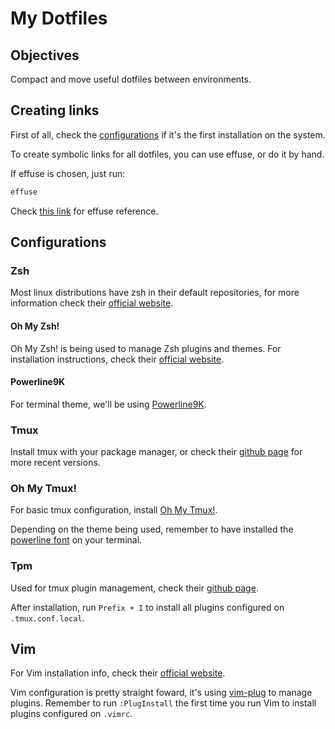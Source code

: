 # My Dotfiles #

## Objectives ##

Compact and move useful dotfiles between environments.

## Creating links ##

First of all, check the [configurations](#configurations) if it's the first installation on the system.

To create symbolic links for all dotfiles, you can use effuse, or do it by hand.

If effuse is chosen, just run:

```zsh
effuse
```

Check [this link](https://github.com/programble/effuse) for effuse reference.

## Configurations ##

### Zsh ###

Most linux distributions have zsh in their default repositories, for more information check their [official website](https://www.zsh.org/).

#### Oh My Zsh! ####

Oh My Zsh! is being used to manage Zsh plugins and themes. For installation instructions, check their [official website](https://ohmyz.sh/).

#### Powerline9K ####

For terminal theme, we'll be using [Powerline9K](https://github.com/Powerlevel9k/powerlevel9k).

### Tmux ###

Install tmux with your package manager, or check their [github page](https://github.com/tmux/tmux/wiki) for more recent versions.

### Oh My Tmux! ###

For basic tmux configuration, install [Oh My Tmux!](https://github.com/gpakosz/.tmux).

Depending on the theme being used, remember to have installed the [powerline font](https://github.com/powerline/fonts) on your terminal.

### Tpm ###

Used for tmux plugin management, check their [github page](https://github.com/tmux-plugins/tpm).

After installation, run `Prefix + I` to install all plugins configured on `.tmux.conf.local`.

## Vim ##

For Vim installation info, check their [official website](https://www.vim.org/).

Vim configuration is pretty straight foward, it's using [vim-plug](https://github.com/junegunn/vim-plug) to manage plugins. Remember to run `:PlugInstall` the first time you run Vim to install plugins configured on `.vimrc`.
